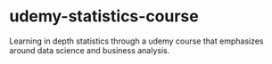 # udemy-statistics-course
Learning in depth statistics through a udemy course that emphasizes around data science and business analysis.
